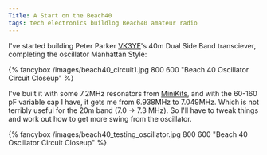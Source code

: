 ```yaml
---
Title: A Start on the Beach40
tags: tech electronics buildlog Beach40 amateur radio
---
```


I've started building Peter Parker [VK3YE](http://vk3ye.com)'s 40m Dual Side Band transciever, completing the oscillator Manhattan Style:

{% fancybox /images/beach40_circuit1.jpg 800 600 "Beach 40 Oscillator Circuit Closeup" %}


I've built it with some 7.2MHz resonators from [MiniKits](http://minikits.com.au), and with the 60-160 pF variable cap I have, it gets me from 6.938MHz to 7.049MHz. Which is not terribly useful for the 20m band (7.0 -> 7.3 MHz). So I'll have to tweak things and work out how to get more swing from the oscillator.
<!--more-->
{% fancybox /images/beach40_testing_oscillator.jpg 800 600 "Beach 40 Oscillator Circuit Closeup" %}